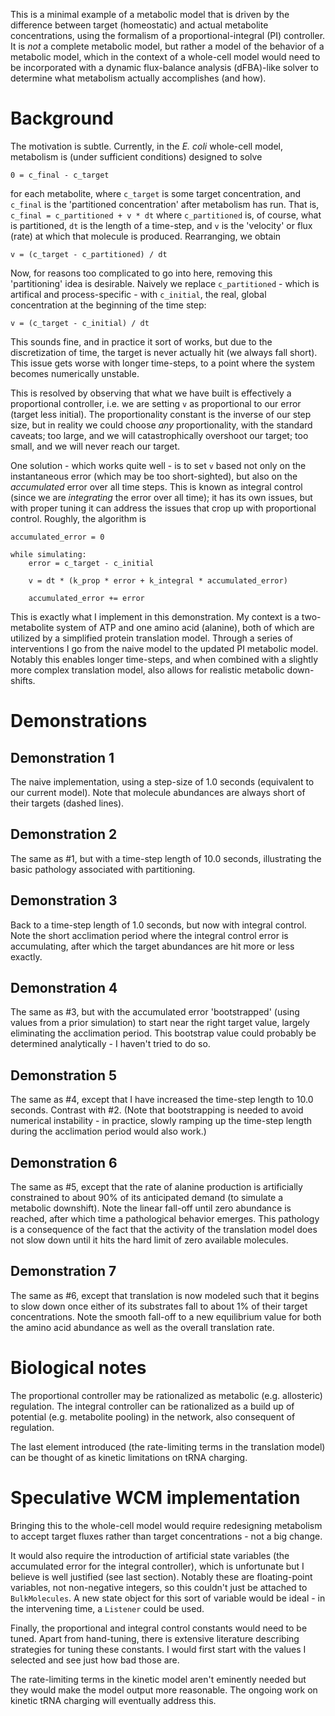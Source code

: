 This is a minimal example of a metabolic model that is driven by the difference between target (homeostatic) and actual metabolite concentrations, using the formalism of a proportional-integral (PI) controller.  It is *not* a complete metabolic model, but rather a model of the behavior of a metabolic model, which in the context of a whole-cell model would need to be incorporated with a dynamic flux-balance analysis (dFBA)-like solver to determine what metabolism actually accomplishes (and how).

# Background

The motivation is subtle.  Currently, in the *E. coli* whole-cell model, metabolism is (under sufficient conditions) designed to solve

```
0 = c_final - c_target
```

for each metabolite, where `c_target` is some target concentration, and `c_final` is the 'partitioned concentration' after metabolism has run.  That is, `c_final = c_partitioned + v * dt` where `c_partitioned` is, of course, what is partitioned, `dt` is the length of a time-step, and `v` is the 'velocity' or flux (rate) at which that molecule is produced.  Rearranging, we obtain

```
v = (c_target - c_partitioned) / dt
```

Now, for reasons too complicated to go into here, removing this 'partitioning' idea is desirable.  Naively we replace `c_partitioned` - which is artifical and process-specific - with `c_initial`, the real, global concentration at the beginning of the time step:

```
v = (c_target - c_initial) / dt
```

This sounds fine, and in practice it sort of works, but due to the discretization of time, the target is never actually hit (we always fall short).  This issue gets worse with longer time-steps, to a point where the system becomes numerically unstable.

This is resolved by observing that what we have built is effectively a proportional controller, i.e. we are setting `v` as proportional to our error (target less initial).  The proportionality constant is the inverse of our step size, but in reality we could choose *any* proportionality, with the standard caveats; too large, and we will catastrophically overshoot our target; too small, and we will never reach our target.

One solution - which works quite well - is to set `v` based not only on the instantaneous error (which may be too short-sighted), but also on the *accumulated* error over all time steps.  This is known as integral control (since we are *integrating* the error over all time); it has its own issues, but with proper tuning it can address the issues that crop up with proportional control.  Roughly, the algorithm is

```
accumulated_error = 0

while simulating:
	error = c_target - c_initial

	v = dt * (k_prop * error + k_integral * accumulated_error)

	accumulated_error += error
```

This is exactly what I implement in this demonstration.  My context is a two-metabolite system of ATP and one amino acid (alanine), both of which are utilized by a simplified protein translation model.  Through a series of interventions I go from the naive model to the updated PI metabolic model.  Notably this enables longer time-steps, and when combined with a slightly more complex translation model, also allows for realistic metabolic down-shifts.

# Demonstrations

## Demonstration 1

The naive implementation, using a step-size of 1.0 seconds (equivalent to our current model).  Note that molecule abundances are always short of their targets (dashed lines).

## Demonstration 2

The same as #1, but with a time-step length of 10.0 seconds, illustrating the basic pathology associated with partitioning.

## Demonstration 3

Back to a time-step length of 1.0 seconds, but now with integral control.  Note the short acclimation period where the integral control error is accumulating, after which the target abundances are hit more or less exactly.

## Demonstration 4

The same as #3, but with the accumulated error 'bootstrapped' (using values from a prior simulation) to start near the right target value, largely eliminating the acclimation period.  This bootstrap value could probably be determined analytically - I haven't tried to do so.

## Demonstration 5

The same as #4, except that I have increased the time-step length to 10.0 seconds.  Contrast with #2.  (Note that bootstrapping is needed to avoid numerical instability - in practice, slowly ramping up the time-step length during the acclimation period would also work.)

## Demonstration 6

The same as #5, except that the rate of alanine production is artificially constrained to about 90% of its anticipated demand (to simulate a metabolic downshift).  Note the linear fall-off until zero abundance is reached, after which time a pathological behavior emerges.  This pathology is a consequence of the fact that the activity of the translation model does not slow down until it hits the hard limit of zero available molecules.

## Demonstration 7

The same as #6, except that translation is now modeled such that it begins to slow down once either of its substrates fall to about 1% of their target concentrations.  Note the smooth fall-off to a new equilibrium value for both the amino acid abundance as well as the overall translation rate.

# Biological notes

The proportional controller may be rationalized as metabolic (e.g. allosteric) regulation.  The integral controller can be rationalized as a build up of potential (e.g. metabolite pooling) in the network, also consequent of regulation.

The last element introduced (the rate-limiting terms in the translation model) can be thought of as kinetic limitations on tRNA charging.

# Speculative WCM implementation

Bringing this to the whole-cell model would require redesigning metabolism to accept target fluxes rather than target concentrations - not a big change.

It would also require the introduction of artificial state variables (the accumulated error for the integral controller), which is unfortunate but I believe is well justified (see last section).  Notably these are floating-point variables, not non-negative integers, so this couldn't just be attached to `BulkMolecules`.  A new state object for this sort of variable would be ideal - in the intervening time, a `Listener` could be used.

Finally, the proportional and integral control constants would need to be tuned.  Apart from hand-tuning, there is extensive literature describing strategies for tuning these constants.  I would first start with the values I selected and see just how bad those are.

The rate-limiting terms in the kinetic model aren't eminently needed but they would make the model output more reasonable.  The ongoing work on kinetic tRNA charging will eventually address this.
